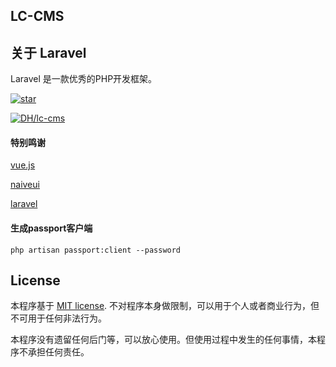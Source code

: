## LC-CMS

<!-- <p align="center">
<a href="https://travis-ci.org/laravel/framework"><img src="https://travis-ci.org/laravel/framework.svg" alt="Build Status"></a>
<a href="https://packagist.org/packages/laravel/framework"><img src="https://img.shields.io/packagist/dt/laravel/framework" alt="Total Downloads"></a>
<a href="https://packagist.org/packages/laravel/framework"><img src="https://img.shields.io/packagist/v/laravel/framework" alt="Latest Stable Version"></a>
<a href="https://packagist.org/packages/laravel/framework"><img src="https://img.shields.io/packagist/l/laravel/framework" alt="License"></a>
</p> -->

## 关于 Laravel

Laravel 是一款优秀的PHP开发框架。

[![star](https://gitee.com/edgardong/lc-cms/badge/star.svg?theme=dark)](https://gitee.com/edgardong/lc-cms/stargazers)


[![DH/lc-cms](https://gitee.com/edgardong/lc-cms/widgets/widget_card.svg?colors=eae9d7,2e2f29,272822,484a45,eae9d7,747571)](https://gitee.com/edgardong/lc-cms)


#### 特别鸣谢

[vue.js](https://v3.vuejs.org/)

[naiveui](https://www.naiveui.com/zh-CN/os-theme/components/message#Q-&-A)

[laravel](https://laravel.com/)


#### 生成passport客户端

````shell
php artisan passport:client --password
````



## License

本程序基于 [MIT license](https://opensource.org/licenses/MIT). 不对程序本身做限制，可以用于个人或者商业行为，但不可用于任何非法行为。

本程序没有遗留任何后门等，可以放心使用。但使用过程中发生的任何事情，本程序不承担任何责任。
